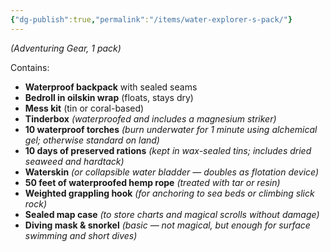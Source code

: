 ```yaml
---
{"dg-publish":true,"permalink":"/items/water-explorer-s-pack/"}
---
```


_(Adventuring Gear, 1 pack)_   

Contains:
- **Waterproof backpack** with sealed seams
- **Bedroll in oilskin wrap** (floats, stays dry)
- **Mess kit** (tin or coral-based)
- **Tinderbox** _(waterproofed and includes a magnesium striker)_
- **10 waterproof torches** _(burn underwater for 1 minute using alchemical gel; otherwise standard on land)_
- **10 days of preserved rations** _(kept in wax-sealed tins; includes dried seaweed and hardtack)_
- **Waterskin** _(or collapsible water bladder — doubles as flotation device)_
- **50 feet of waterproofed hemp rope** _(treated with tar or resin)_
- **Weighted grappling hook** _(for anchoring to sea beds or climbing slick rock)_
- **Sealed map case** _(to store charts and magical scrolls without damage)_
- **Diving mask & snorkel** _(basic — not magical, but enough for surface swimming and short dives)_